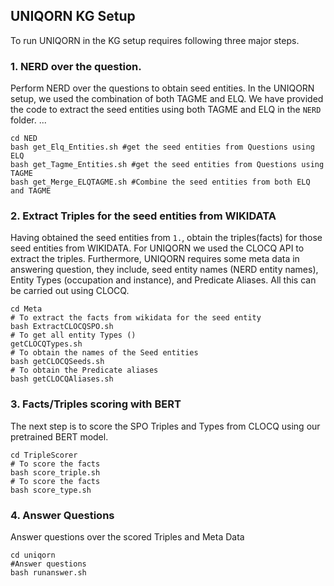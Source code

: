 ## UNIQORN KG Setup

To run UNIQORN in the KG setup requires following three major steps.

### 1. NERD over the question. 
Perform NERD over the questions to obtain seed entities. In the UNIQORN setup, we used the combination of both TAGME and ELQ. We have provided the code to extract the seed entities using both TAGME and ELQ in the `NERD` folder. ...
```
cd NED
bash get_Elq_Entities.sh #get the seed entities from Questions using ELQ
bash get_Tagme_Entities.sh #get the seed entities from Questions using TAGME
bash get_Merge_ELQTAGME.sh #Combine the seed entities from both ELQ and TAGME
```
### 2. Extract Triples for the seed entities from WIKIDATA 
Having obtained the seed entities from `1.`, obtain the triples(facts) for those seed entities from WIKIDATA. For UNIQORN we used the CLOCQ API to extract the triples. Furthermore, UNIQORN requires some meta data in answering question, they include, seed entity names (NERD entity names), Entity Types (occupation and instance), and Predicate Aliases. All this can be carried out using CLOCQ. 
```
cd Meta
# To extract the facts from wikidata for the seed entity
bash ExtractCLOCQSPO.sh
# To get all entity Types ()
getCLOCQTypes.sh
# To obtain the names of the Seed entities
bash getCLOCQSeeds.sh
# To obtain the Predicate aliases
bash getCLOCQAliases.sh

```
### 3. Facts/Triples scoring with BERT
The next step is to score the SPO Triples and Types from CLOCQ using our pretrained BERT model. 
```
cd TripleScorer
# To score the facts 
bash score_triple.sh
# To score the facts 
bash score_type.sh

```
### 4. Answer Questions
Answer questions over the scored Triples and Meta Data
```
cd uniqorn
#Answer questions
bash runanswer.sh 
```
